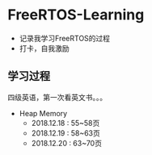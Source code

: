 # FreeRTOS-Learning
* 记录我学习FreeRTOS的过程
* 打卡，自我激励

## 学习过程
四级英语，第一次看英文书。。。


* Heap Memory
    * 2018.12.18 : 55~58页
    * 2018.12.19 : 58~63页
    * 2018.12.20 : 63~70页
    
